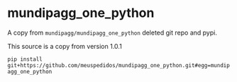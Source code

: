 # mundipagg_one_python

A copy from `mundipagg/mundipagg_one_python` deleted git repo and pypi.

This source is a copy from version 1.0.1

`pip install git+https://github.com/meuspedidos/mundipagg_one_python.git#egg=mundipagg_one_python`
